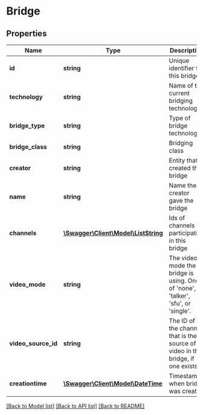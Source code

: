 # Bridge

## Properties
Name | Type | Description | Notes
------------ | ------------- | ------------- | -------------
**id** | **string** | Unique identifier for this bridge | [optional] 
**technology** | **string** | Name of the current bridging technology | [optional] 
**bridge_type** | **string** | Type of bridge technology | [optional] 
**bridge_class** | **string** | Bridging class | [optional] 
**creator** | **string** | Entity that created the bridge | [optional] 
**name** | **string** | Name the creator gave the bridge | [optional] 
**channels** | [**\Swagger\Client\Model\ListString**](ListString.md) | Ids of channels participating in this bridge | [optional] 
**video_mode** | **string** | The video mode the bridge is using. One of &#39;none&#39;, &#39;talker&#39;, &#39;sfu&#39;, or &#39;single&#39;. | [optional] 
**video_source_id** | **string** | The ID of the channel that is the source of video in this bridge, if one exists. | [optional] 
**creationtime** | [**\Swagger\Client\Model\\DateTime**](\DateTime.md) | Timestamp when bridge was created | [optional] 

[[Back to Model list]](../README.md#documentation-for-models) [[Back to API list]](../README.md#documentation-for-api-endpoints) [[Back to README]](../README.md)


